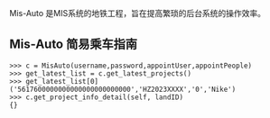 Mis-Auto 是MIS系统的地铁工程，旨在提高繁琐的后台系统的操作效率。

## Mis-Auto 简易乘车指南
```
>>> c = MisAuto(username,password,appointUser,appointPeople)
>>> get_latest_list = c.get_latest_projects()
>>> get_latest_list[0]
('5617600000000000000000000000','HZ2023XXXX','0','Nike')
>>> c.get_project_info_detail(self, landID)
{}
```